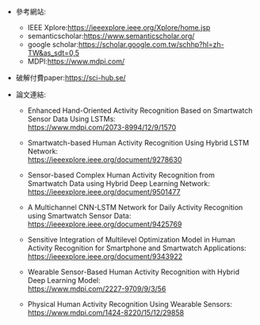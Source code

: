 * 參考網站:  
  * IEEE Xplore:<https://ieeexplore.ieee.org/Xplore/home.jsp>  
  * semanticscholar:<https://www.semanticscholar.org/>  
  * google scholar:<https://scholar.google.com.tw/schhp?hl=zh-TW&as_sdt=0,5>  
  * MDPI:<https://www.mdpi.com/>  

* 破解付費paper:<https://sci-hub.se/>

* 論文連結: 
  * Enhanced Hand-Oriented Activity Recognition Based on Smartwatch Sensor Data Using LSTMs:  
    <https://www.mdpi.com/2073-8994/12/9/1570>   
      
  * Smartwatch-based Human Activity Recognition Using Hybrid LSTM Network:   
    <https://ieeexplore.ieee.org/document/9278630>  
      
  * Sensor-based Complex Human Activity Recognition from Smartwatch Data using Hybrid Deep Learning Network:
    <https://ieeexplore.ieee.org/document/9501477>  
      
  * A Multichannel CNN-LSTM Network for Daily Activity Recognition using Smartwatch Sensor Data:  
    <https://ieeexplore.ieee.org/document/9425769>  
      
  * Sensitive Integration of Multilevel Optimization Model in Human Activity Recognition for Smartphone and Smartwatch Applications:  
    <https://ieeexplore.ieee.org/document/9343922> 
    
  *  Wearable Sensor-Based Human Activity Recognition with Hybrid Deep Learning Model:  
    <https://www.mdpi.com/2227-9709/9/3/56>  
  *  Physical Human Activity Recognition Using Wearable Sensors:  
    <https://www.mdpi.com/1424-8220/15/12/29858>  
